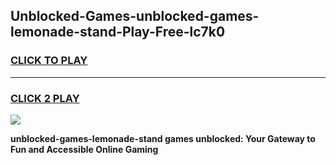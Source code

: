 
## Unblocked-Games-unblocked-games-lemonade-stand-Play-Free-lc7k0
<h3>
<a href="https://premium76.site?title=unblocked-games-lemonade-stand&ref=19M">CLICK TO PLAY</a></h3>
<hr>

<h3>
<a href="https://premium76.site?title=unblocked-games-lemonade-stand&ref=19M">CLICK 2 PLAY</a>
  
</h3>

<a href="https://premium76.site?title=unblocked-games-lemonade-stand&ref=19M"><img src="https://clearcache.store/games.png"></a>


**unblocked-games-lemonade-stand games unblocked: Your Gateway to Fun and Accessible Online Gaming**
